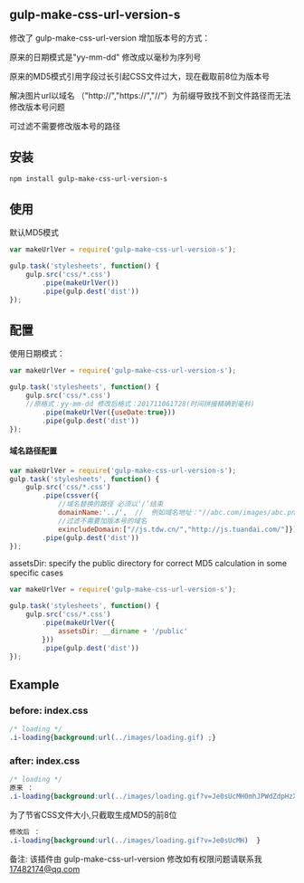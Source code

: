 ## gulp-make-css-url-version-s


<p>修改了 gulp-make-css-url-version 增加版本号的方式：</p>
<p>原来的日期模式是"yy-mm-dd" 修改成以毫秒为序列号</p>
<p>原来的MD5模式引用字段过长引起CSS文件过大，现在截取前8位为版本号</p>
<p>解决图片url以域名 （"http://","https://","//"）为前缀导致找不到文件路径而无法修改版本号问题</p>
<p>可过滤不需要修改版本号的路径</p>

## 安装

```bash
npm install gulp-make-css-url-version-s
```

## 使用
默认MD5模式
```js
var makeUrlVer = require('gulp-make-css-url-version-s');

gulp.task('stylesheets', function() {
    gulp.src('css/*.css')
        .pipe(makeUrlVer())
        .pipe(gulp.dest('dist'))
});
```

## 配置

<p>使用日期模式：</p>

```js
var makeUrlVer = require('gulp-make-css-url-version-s');

gulp.task('stylesheets', function() {
    gulp.src('css/*.css')
    //原格式：yy-mm-dd 修改后格式：201711061728(时间拼接精确到毫秒)  
        .pipe(makeUrlVer({useDate:true}))  
        .pipe(gulp.dest('dist'))
});
```
#### 域名路径配置
```js
var makeUrlVer = require('gulp-make-css-url-version-s');
gulp.task('stylesheets', function() {
    gulp.src('css/*.css')
        .pipe(cssver({
            //域名替换的路径 必须以‘/’结束 
            domainName:'../',  //  例如域名地址："//abc.com/images/abc.png" 用 ‘../’ 替换后路径是‘../images/abc.png’  
            //过滤不需要加版本号的域名 
            exincludeDomain:["//js.tdw.cn/","http://js.tuandai.com/"]}))
        .pipe(gulp.dest('dist'))
});

```


assetsDir: specify the public directory for correct MD5 calculation in some specific cases

```js
var makeUrlVer = require('gulp-make-css-url-version-s');

gulp.task('stylesheets', function() {
    gulp.src('css/*.css')
        .pipe(makeUrlVer({
            assetsDir: __dirname + '/public'
        }))
        .pipe(gulp.dest('dist'))
});
```

## Example

### before: index.css

```css
/* loading */
.i-loading{background:url(../images/loading.gif) ;}    
```

### after: index.css

```css
/* loading */
原来 ：
.i-loading{background:url(../images/loading.gif?v=Je0sUcMH0mhJPWdZdpHzXg%3D%3D)}
```
为了节省CSS文件大小,只截取生成MD5的前8位

```css
修改后 ：
.i-loading{background:url(../images/loading.gif?v=Je0sUcMH)  }
```

备注: 该插件由 gulp-make-css-url-version 修改如有权限问题请联系我 17482174@qq.com
